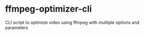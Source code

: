 # ffmpeg-optimizer-cli
CLI script to optimize video using ffmpeg with multiple options and parameters
